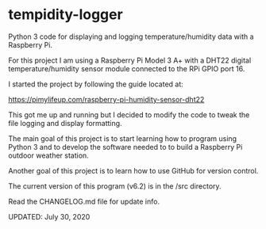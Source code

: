 # tempidity-logger

Python 3 code for displaying and logging temperature/humidity data with a Raspberry Pi.

For this project I am using a Raspberry Pi Model 3 A+ with a DHT22 digital 
temperature/humidity sensor module connected to the RPi GPIO port 16.

I started the project by following the guide located at:

https://pimylifeup.com/raspberry-pi-humidity-sensor-dht22

This got me up and running but I decided to modify the code to tweak the file logging and display formatting.

The main goal of this project is to start learning how to program using Python 3 and to develop
the software needed to to build a Raspberry Pi outdoor weather station.

Another goal of this project is to learn how to use GitHub for version control.

The current version of this program (v6.2) is in the /src directory.

Read the CHANGELOG.md file for update info.

UPDATED: July 30, 2020
